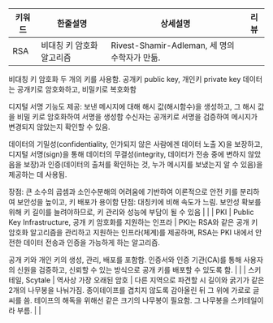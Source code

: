 | 키워드 | 한줄설명 | 상세설명 | 리뷰 |
| --- | --- | --- | --- |
| RSA | 비대칭 키 암호화 알고리즘 | Rivest-Shamir-Adleman, 세 명의 수학자가 만듦.

비대칭 키 암호화
두 개의 키를 사용함. 공개키 public key, 개인키 private key
데이터는 공개키로 암호화하고, 비밀키로 복호화함

디지털 서명 기능도 제공: 보낸 메시지에 대해 해시 값(해시함수)을 생성하고, 
그 해시 값을 비밀 키로 암호화하여 서명을 생성함
수신자는 공개키로 서명을 검증하여 메시지가 변경되지 않았는지 확인할 수 있음.


데이터의 기밀성(confidentiality, 인가되지 않은 사람에겐 데이터 노출 X)을 보장하고, 
디지털 서명(sign)을 통해 데이터의 무결성(integrity, 데이터가 전송 중에 변하지 않았음을 보장)과 
인증(데이터의 출처를 확인하는 것, 누가 메시지를 보냈는지 알 수 있음)을 제공하는 데 사용됨.

장점: 큰 소수의 곱셈과 소인수분해의 어려움에 기반하여 이론적으로 안전
키를 분리하여 보안성을 높이고, 키 배포가 용이함
단점: 대칭키에 비해 속도가 느림. 보안성 확보를 위해 키 길이를 늘려야하므로, 키 관리와 성능에 부담이 될 수 있음 |  |
| PKI | Public Key Infrastructure, 
공개 키 암호화를 지원하는 인프라 | PKI는 RSA와 같은 공개 키 암호화 알고리즘을 관리하고 지원하는 인프라(체계)를 제공하며,
RSA는 PKI 내에서 안전한 데이터 전송과 인증을 가능하게 하는 알고리즘.

공개 키와 개인 키의 생성, 관리, 배포를 포함함.
인증서와 인증 기관(CA)를 통해 사용자의 신원을 검증하고, 신뢰할 수 있는 방식으로 공개 키를 배포할 수 있도록 함. |  |
| 스키테일, Scytale | 역사상 가장 오래된 암호 | 다른 지역으로 파견할 시 길이와 굵기가 같은 2개의 나무봉을 나눠가짐.
종이테이프를 겹치지 않도록 감아올린 뒤 그 위에 가로로 글씨를 씀.
테이프의 해독을 위해선 같은 크기의 나무봉이 필요함.
그 나무봉을 스키테일이라 부름. |  |